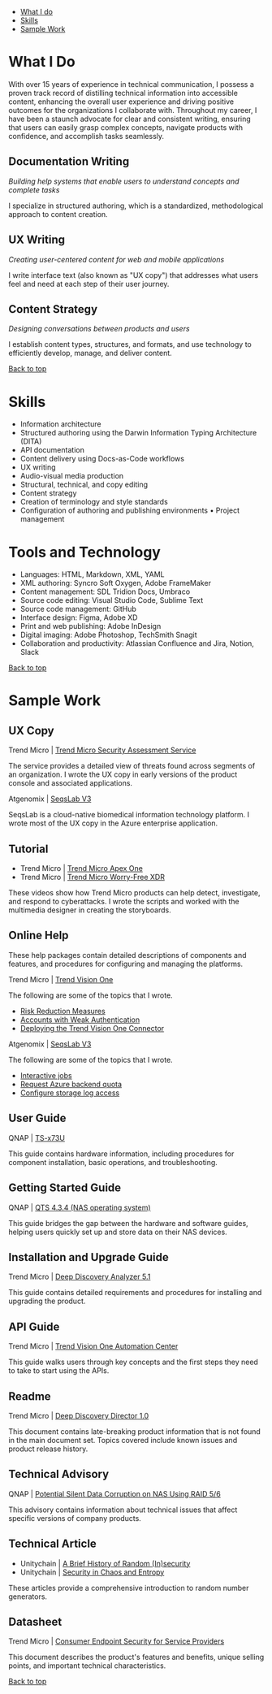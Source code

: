 - [What I do](#what-i-do)
- [Skills](#skills)
- [Sample Work](#sample-work)

# What I Do

With over 15 years of experience in technical communication, I possess a proven track record of distilling technical information into accessible content, enhancing the overall user experience and driving positive outcomes for the organizations I collaborate with. Throughout my career, I have been a staunch advocate for clear and consistent writing, ensuring that users can easily grasp complex concepts, navigate products with confidence, and accomplish tasks seamlessly.

## Documentation Writing

_Building help systems that enable users to understand concepts and complete tasks_

I specialize in structured authoring, which is a standardized, methodological approach to content creation.

## UX Writing

_Creating user-centered content for web and mobile applications_

I write interface text (also known as "UX copy") that addresses what users feel and need at each step of their user journey.

## Content Strategy

_Designing conversations between products and users_

I establish content types, structures, and formats, and use technology to efficiently develop, manage, and deliver content.

[Back to top](#what-i-do)

# Skills

- Information architecture  
- Structured authoring using the Darwin Information Typing Architecture (DITA)  
- API documentation  
- Content delivery using Docs-as-Code workflows  
- UX writing  
- Audio-visual media production  
- Structural, technical, and copy editing  
- Content strategy  
- Creation of terminology and style standards  
- Configuration of authoring and publishing environments • Project management

# Tools and Technology

- Languages: HTML, Markdown, XML, YAML  
- XML authoring: Syncro Soft Oxygen, Adobe FrameMaker  
- Content management: SDL Tridion Docs, Umbraco  
- Source code editing: Visual Studio Code, Sublime Text  
- Source code management: GitHub  
- Interface design: Figma, Adobe XD  
- Print and web publishing: Adobe InDesign  
- Digital imaging: Adobe Photoshop, TechSmith Snagit  
- Collaboration and productivity: Atlassian Confluence and Jira, Notion, Slack  

[Back to top](#what-i-do)

# Sample Work

## UX Copy

Trend Micro | [Trend Micro Security Assessment Service](https://resources.trendmicro.com/security-assessment-service-us.html)  

The service provides a detailed view of threats found across segments of an organization. I wrote the UX copy in early versions of the product console and associated applications.   

Atgenomix | [SeqsLab V3](https://azuremarketplace.microsoft.com/en-us/marketplace/apps/atgenomix.seqslab-v3-azapp)

SeqsLab is a cloud-native biomedical information technology platform. I wrote most of the UX copy in the Azure enterprise application.  

## Tutorial

- Trend Micro | [Trend Micro Apex One](https://www.youtube.com/watch?v=DLiZcT7HzjU)  
- Trend Micro | [Trend Micro Worry-Free XDR](https://www.youtube.com/watch?v=4QEUy3pzZOU)  

These videos show how Trend Micro products can help detect, investigate, and respond to cyberattacks. I wrote the scripts and worked with the multimedia designer in creating the storyboards.

## Online Help 

These help packages contain detailed descriptions of components and features, and procedures for configuring and managing the platforms.

Trend Micro | [Trend Vision One](https://docs.trendmicro.com/en-us/enterprise/trend-micro-xdr-help/Home)

The following are some of the topics that I wrote.
- [Risk Reduction Measures](https://web.archive.org/web/20230310011607/https://docs.trendmicro.com/en-us/enterprise/trend-micro-vision-one/security-posture-gro/identity-and-risk-in/risk-insights/cloud-app-risk-index/riskreductionmeasure.aspx)
- [Accounts with Weak Authentication](https://web.archive.org/web/20230317022609/https://docs.trendmicro.com/en-us/enterprise/trend-vision-one-olh/security-posture-gro/executivedashboard/exposureoverview/accountsweakauthenti.aspx)
- [Deploying the Trend Vision One Connector](https://web.archive.org/web/20230317030954/https://docs.trendmicro.com/en-us/enterprise/trend-vision-one/common-apps/third-party-integrat/azuresentinel-connec/azuresentinel-connec_002.aspx)

Atgenomix | [SeqsLab V3](https://docs.atgenomix.com/home.html)

The following are some of the topics that I wrote.
- [Interactive jobs](https://web.archive.org/web/20230814114953/https://docs.atgenomix.com/tutorials/jobs_interactive.html)
- [Request Azure backend quota](https://web.archive.org/web/20230704012614/https://docs.atgenomix.com/tutorials/request-quota.html)
- [Configure storage log access](https://web.archive.org/web/20230630064855/https://docs.atgenomix.com/tutorials/configure-log-access.html)

## User Guide

QNAP | [TS-x73U](https://github.com/jillian-maroket/profile/blob/40ae0e605d7083d0c300471e01aa453f03b16cbd/docs/TS-x73U-UG-06-en.pdf)

This guide contains hardware information, including procedures for component installation, basic operations, and troubleshooting.

## Getting Started Guide

QNAP | [QTS 4.3.4 (NAS operating system)](https://github.com/jillian-maroket/profile/blob/40ae0e605d7083d0c300471e01aa453f03b16cbd/docs/QTS4.3.4_GSG_en.pdf)

This guide bridges the gap between the hardware and software guides, helping users quickly set up and store data on their NAS devices.

## Installation and Upgrade Guide

Trend Micro | [Deep Discovery Analyzer 5.1](https://github.com/jillian-maroket/profile/blob/40ae0e605d7083d0c300471e01aa453f03b16cbd/docs/ddan_5.1_iug.pdf)

This guide contains detailed requirements and procedures for installing and upgrading the product.

## API Guide

Trend Micro | [Trend Vision One Automation Center](https://automation.trendmicro.com/xdr/Guides/Getting-Started)

This guide walks users through key concepts and the first steps they need to take to start using the APIs.

## Readme

Trend Micro | [Deep Discovery Director 1.0](https://github.com/jillian-maroket/profile/blob/40ae0e605d7083d0c300471e01aa453f03b16cbd/docs/ddd_1.0_readme.txt)

This document contains late-breaking product information that is not found in the main document set. Topics covered include known issues and product release history.

## Technical Advisory

QNAP | [Potential Silent Data Corruption on NAS Using RAID 5/6](https://www.qnap.com/en/technical-advisory/tec-201707-01)

This advisory contains information about technical issues that affect specific versions of company products.

## Technical Article

- Unitychain | [A Brief History of Random (In)security](https://www.unitychain.io/blog/a-brief-history-of-random-insecurity/)
- Unitychain | [Security in Chaos and Entropy](https://www.unitychain.io/blog/true-random-number-generators/)

These articles provide a comprehensive introduction to random number generators.

## Datasheet

Trend Micro | [Consumer Endpoint Security for Service Providers](https://github.com/jillian-maroket/profile/blob/a9c1f0f3e7eff95d34860c70a27ddb616048d15d/docs/xsp-consumer-endpoint-security-datasheet-en.pdf)

This document describes the product's features and benefits, unique selling points, and important technical characteristics.

[Back to top](#what-i-do)
